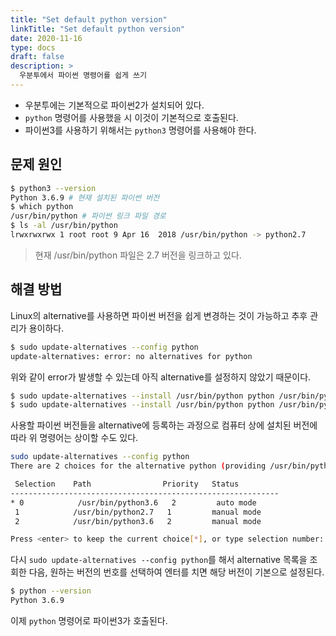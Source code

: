 ```yaml
---
title: "Set default python version"
linkTitle: "Set default python version"
date: 2020-11-16
type: docs
draft: false
description: >
  우분투에서 파이썬 명령어를 쉽게 쓰기
---
```


- 우분투에는 기본적으로 파이썬2가 설치되어 있다.
- `python` 명령어를 사용했을 시 이것이 기본적으로 호출된다.
- 파이썬3를 사용하기 위해서는 `python3` 명령어를 사용해야 한다.

문제 원인
---

```bash
$ python3 --version
Python 3.6.9 # 현재 설치된 파이썬 버전
$ which python
/usr/bin/python # 파이썬 링크 파일 경로
$ ls -al /usr/bin/python
lrwxrwxrwx 1 root root 9 Apr 16  2018 /usr/bin/python -> python2.7
```

> 현재 /usr/bin/python 파일은 2.7 버전을 링크하고 있다.

해결 방법
---

Linux의 alternative를 사용하면 파이썬 버전을 쉽게 변경하는 것이 가능하고 추후 관리가 용이하다.

```bash
$ sudo update-alternatives --config python
update-alternatives: error: no alternatives for python
```

위와 같이 error가 발생할 수 있는데 아직 alternative를 설정하지 않았기 때문이다.

```bash
$ sudo update-alternatives --install /usr/bin/python python /usr/bin/python2.7 1
$ sudo update-alternatives --install /usr/bin/python python /usr/bin/python3.6 2
```

사용할 파이썬 버전들을 alternative에 등록하는 과정으로 컴퓨터 상에 설치된 버전에 따라 위 명령어는 상이할 수도 있다.

```bash
sudo update-alternatives --config python
There are 2 choices for the alternative python (providing /usr/bin/python).

 Selection    Path                Priority   Status
------------------------------------------------------------
* 0            /usr/bin/python3.6   2         auto mode
 1            /usr/bin/python2.7   1         manual mode
 2            /usr/bin/python3.6   2         manual mode

Press <enter> to keep the current choice[*], or type selection number:
```

다시 `sudo update-alternatives --config python`를 해서 alternative 목록을 조회한 다음, 원하는 버전의 번호를 선택하여 엔터를 치면 해당 버전이 기본으로 설정된다.

```bash
$ python --version
Python 3.6.9
```

이제 `python` 명령어로 파이썬3가 호출된다.
